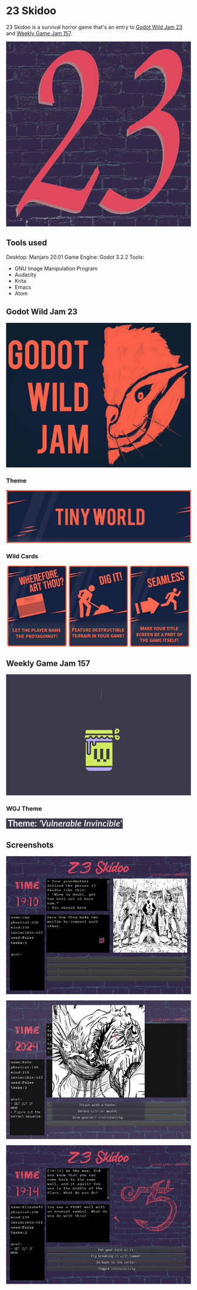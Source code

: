 # 23 Skidoo

23 Skidoo is a survival horror game that's an entry to [Godot Wild Jam
23](https://itch.io/jam/godot-wild-jam-23) and [Weekly Game Jam
157](https://itch.io/jam/weekly-game-jam-157).

![23 Skidoo Logo](game/images/23_logo.png)

## Tools used

Desktop: Manjaro 20.01
Game Engine: Godot 3.2.2
Tools:
- GNU Image Manipulation Program
- Audacity
- Krita
- Emacs
- Atom

## Godot Wild Jam 23
![Godot Wild Jam](README/GWJ_logo.png)
### Theme
![GWJ23 Theme](/README/Theme.png)
### Wild Cards
![GWJ23 Wild Cards](/README/Wildcards.png)
## Weekly Game Jam 157
![Weekly Game Jam](README/WeeklyGameJam.gif)
### WGJ Theme
![Weekly Game Jam Theme](README/WGJ_theme.png)
## Screenshots
![screenshot 0](README/screenshot_0.png)

![screenshot 1](README/screenshot_1.png)

![screenshot 2](README/screenshot_2.png)

